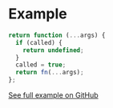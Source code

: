 # Example

<div class="imported-github-code">

```js reference
return function (...args) {
  if (called) {
    return undefined;
  }
  called = true;
  return fn(...args);
};
```

<div class="github-code-link"><a href="https://github.com/user/repo/blob/branch/folder/example.js#L6-L12" target="_blank">See full example on GitHub</a></div>

</div>
